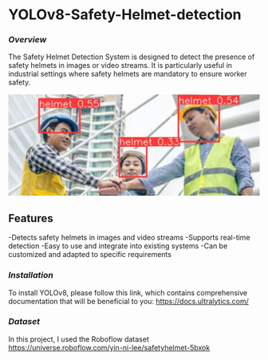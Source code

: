 # YOLOv8-Safety-Helmet-detection

### *Overview*
The Safety Helmet Detection System is designed to detect the presence of safety helmets in images or video streams.
It is particularly useful in industrial settings where safety helmets are mandatory to ensure worker safety.



![alt text]( https://github.com/pahaht/YOLOv8-Safety-Helmet-detection/blob/main/images/safety-helmet.JPG)  
 


 ## Features 
-Detects safety helmets in images and video streams
-Supports real-time detection
-Easy to use and integrate into existing systems
-Can be customized and adapted to specific requirements

### *Installation*
To install YOLOv8, please follow this link, which contains comprehensive 
documentation that will be beneficial to you: https://docs.ultralytics.com/

### *Dataset*
In this project, I used the Roboflow dataset
 https://universe.roboflow.com/yin-ni-lee/safetyhelmet-5bxok

